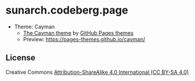 # sunarch.codeberg.page

- Theme: Cayman
  - [The Cayman theme](https://github.com/pages-themes/cayman) by [GitHub Pages themes](https://github.com/pages-themes)
  - Preview: https://pages-themes.github.io/cayman/

## License

Creative Commons [Attribution-ShareAlike 4.0 International (CC BY-SA 4.0)](https://creativecommons.org/licenses/by-sa/4.0/)
